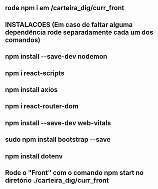 ## rode npm i em /carteira_dig/curr_front

## INSTALACOES (Em caso de faltar alguma dependência rode separadamente cada um dos comandos)
## npm install --save-dev nodemon
## npm i react-scripts
## npm install axios
## npm i react-router-dom
## npm install --save-dev web-vitals
## sudo npm install bootstrap --save 
## npm install dotenv

## Rode o "Front" com o comando npm start no diretório ./carteira_dig/curr_front
